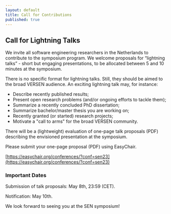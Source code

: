 ```yaml
---
layout: default
title: Call for Contributions
published: true
---
```


## Call for Lightning Talks

We invite all software engineering researchers in the Netherlands to
contribute to the symposium program. We welcome proposals for
“lightning talks” - short but engaging presentations, to be allocated
between 5 and 10 minutes at the symposium.

There is no specific format for lightning talks. Still, they should be
aimed to the broad VERSEN audience. An exciting lightning talk may,
for instance:

* Describe recently published results;
* Present open research problems (and/or ongoing efforts to tackle
them);
* Summarize a recently concluded PhD dissertation;
* Summarize bachelor/master thesis you are working on;
* Recently granted (or started) research projects;
* Motivate a "call to arms" for the broad VERSEN community.  

There will be a (lightweight) evaluation of one-page talk proposals
(PDF) describing the envisioned presentation at the symposium.

Please submit your one-page proposal (PDF) using EasyChair.

[https://easychair.org/conferences/?conf=sen23](https://easychair.org/conferences/?conf=sen23)


### Important Dates

Submission of talk proposals: May 8th, 23:59 (CET).

Notification: May 10th.

We look forward to seeing you at the SEN symposium!
